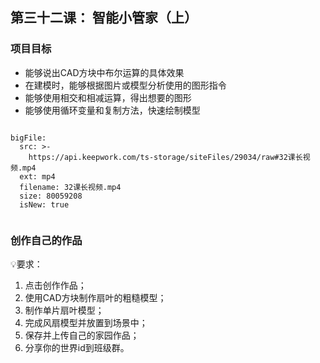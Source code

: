 

<script>  window.global.courseIdentity = 'papa_planet-33' </script>
<script src="https://qiniu-public.keepwork.com/videoProcessEvent.js"></script>

## 第三十二课： 智能小管家（上）


### 项目目标
  - 能够说出CAD方块中布尔运算的具体效果
- 在建模时，能够根据图片或模型分析使用的图形指令
- 能够使用相交和相减运算，得出想要的图形
- 能够使用循环变量和复制方法，快速绘制模型

  

```@BigFile

bigFile:
  src: >-
    https://api.keepwork.com/ts-storage/siteFiles/29034/raw#32课长视频.mp4
  ext: mp4
  filename: 32课长视频.mp4
  size: 80059208
  isNew: true
          
```



### 创作自己的作品
  
💡要求：
1. 点击创作作品；
2. 使用CAD方块制作扇叶的粗糙模型；
3. 制作单片扇叶模型；
4. 完成风扇模型并放置到场景中；
5. 保存并上传自己的家园作品；
6. 分享你的世界id到班级群。




